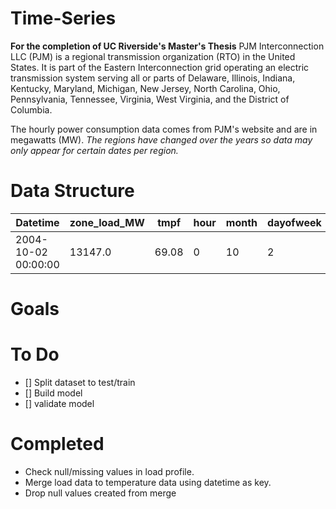 # Time-Series
**For the completion of UC Riverside's Master's Thesis**
PJM Interconnection LLC (PJM) is a regional transmission organization (RTO) in the United States. It is part of the Eastern Interconnection grid operating an electric transmission system serving all or parts of Delaware, Illinois, Indiana, Kentucky, Maryland, Michigan, New Jersey, North Carolina, Ohio, Pennsylvania, Tennessee, Virginia, West Virginia, and the District of Columbia.

The hourly power consumption data comes from PJM's website and are in megawatts (MW).
*The regions have changed over the years so data may only appear for certain dates per region.*
# Data Structure

Datetime | zone_load_MW | tmpf | hour | month | dayofweek  
-------- | -------------| ---- | ---- | ----- | --------
2004-10-02 00:00:00 | 13147.0 | 69.08 | 0 | 10 | 2 


# Goals

# To Do
- [] Split dataset to test/train
- [] Build model
- [] validate model

# Completed 
- Check null/missing values in load profile.
- Merge load data to temperature data using datetime as key.
- Drop null values created from merge
